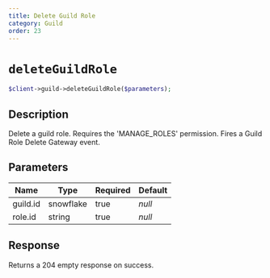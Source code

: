 ```yaml
---
title: Delete Guild Role
category: Guild
order: 23
---
```


# `deleteGuildRole`

```php
$client->guild->deleteGuildRole($parameters);
```

## Description

Delete a guild role. Requires the &#039;MANAGE_ROLES&#039; permission.  Fires a Guild Role Delete Gateway event.

## Parameters


Name | Type | Required | Default
--- | --- | --- | ---
guild.id | snowflake | true | *null*
role.id | string | true | *null*

## Response

Returns a 204 empty response on success.

